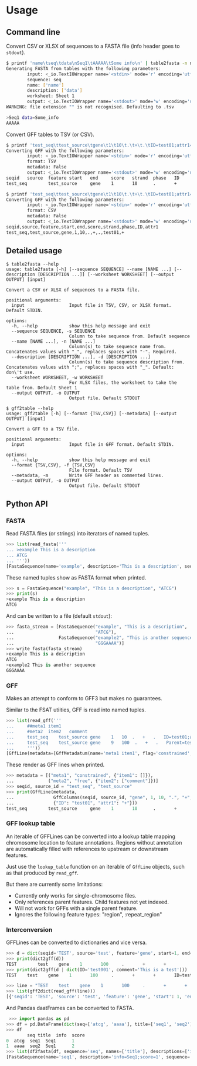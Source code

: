 # Usage

## Command line

Convert CSV or XLSX of sequences to a FASTA file (info header goes to `stdout`).

```bash
$ printf 'name\tseq\tdata\nSeq1\tAAAAA\tSome info\n' | table2fasta -n name -s seq -d data
Generating FASTA from tables with the following parameters:
        input: <_io.TextIOWrapper name='<stdin>' mode='r' encoding='utf-8'>
        sequence: seq
        name: ['name']
        description: ['data']
        worksheet: Sheet 1
        output: <_io.TextIOWrapper name='<stdout>' mode='w' encoding='utf-8'>
WARNING: file extension "" is not recognised. Defaulting to .tsv

>Seq1 data=Some_info
AAAAA
```

Convert GFF tables to TSV (or CSV).

```bash
$ printf 'test_seq\ttest_source\tgene\t1\t10\t.\t+\t.\tID=test01;attr1=+\n' | gff2table 
Converting GFF with the following parameters:
        input: <_io.TextIOWrapper name='<stdin>' mode='r' encoding='utf-8'>
        format: TSV
        metadata: False
        output: <_io.TextIOWrapper name='<stdout>' mode='w' encoding='utf-8'>
seqid   source  feature start   end     score   strand  phase   ID      attr1
test_seq        test_source     gene    1       10      .       +       .       test01  +

$ printf 'test_seq\ttest_source\tgene\t1\t10\t.\t+\t.\tID=test01;attr1=+\n' | gff2table -f CSV
Converting GFF with the following parameters:
        input: <_io.TextIOWrapper name='<stdin>' mode='r' encoding='utf-8'>
        format: CSV
        metadata: False
        output: <_io.TextIOWrapper name='<stdout>' mode='w' encoding='utf-8'>
seqid,source,feature,start,end,score,strand,phase,ID,attr1
test_seq,test_source,gene,1,10,.,+,.,test01,+
```

## Detailed usage

```
$ table2fasta --help
usage: table2fasta [-h] [--sequence SEQUENCE] --name [NAME ...] [--description [DESCRIPTION ...]] [--worksheet WORKSHEET] [--output OUTPUT] [input]

Convert a CSV or XLSX of sequences to a FASTA file.

positional arguments:
  input                 Input file in TSV, CSV, or XLSX format. Default STDIN.

options:
  -h, --help            show this help message and exit
  --sequence SEQUENCE, -s SEQUENCE
                        Column to take sequence from. Default sequence
  --name [NAME ...], -n [NAME ...]
                        Column(s) to take sequence name from. Concatenates values with "_", replaces spaces with "-". Required.
  --description [DESCRIPTION ...], -d [DESCRIPTION ...]
                        Column(s) to take sequence description from. Concatenates values with ";", replaces spaces with "_". Default: don\'t use.
  --worksheet WORKSHEET, -w WORKSHEET
                        For XLSX files, the worksheet to take the table from. Default Sheet 1
  --output OUTPUT, -o OUTPUT
                        Output file. Default STDOUT
```

```
$ gff2table --help
usage: gff2table [-h] [--format {TSV,CSV}] [--metadata] [--output OUTPUT] [input]

Convert a GFF to a TSV file.

positional arguments:
  input                 Input file in GFF format. Default STDIN.

options:
  -h, --help            show this help message and exit
  --format {TSV,CSV}, -f {TSV,CSV}
                        File format. Default TSV
  --metadata, -m        Write GFF header as commented lines.
  --output OUTPUT, -o OUTPUT
                        Output file. Default STDOUT
```

## Python API

### FASTA

Read FASTA files (or strings) into iterators of named tuples.

```python
>>> list(read_fasta('''
... >example This is a description
... ATCG
... '''))
[FastaSequence(name='example', description='This is a description', sequence='ATCG')]
```

These named tuples show as FASTA format when printed.

```python
>>> s = FastaSequence("example", "This is a description", "ATCG")
>>> print(s)
>example This is a description
ATCG

```

And can be written to a file (default `stdout`):

```python
>>> fasta_stream = [FastaSequence("example", "This is a description", 
...                               "ATCG"),
...                 FastaSequence("example2", "This is another sequence", 
...                               "GGGAAAA")]
>>> write_fasta(fasta_stream) 
>example This is a description
ATCG
>example2 This is another sequence
GGGAAAA

```

### GFF

Makes an attempt to conform to GFF3 but makes no guarantees.

Similar to the FSAT utiities, GFF is read into named tuples.

```python
>>> list(read_gff('''
...     ##meta1 item1
...     #meta2  item2   comment
...     test_seq    test_source gene    1   10  .   +   .   ID=test01;attr1=+
...     test_seq    test_source gene    9   100  .   +   .   Parent=test01;attr2=+
...     '''))
[GffLine(metadata=[GffMetadatum(name='meta1 item1', flag='constrained', values=()), GffMetadatum(name='meta2  item2   comment', flag='free', values=())], columns=GffColumns(seqid='test_seq', source='test_source', feature='gene', start=1, end=10, score='.', strand='+', phase='.'), attributes={'ID': 'test01', 'attr1': '+'}), GffLine(metadata=[GffMetadatum(name='meta1 item1', flag='constrained', values=()), GffMetadatum(name='meta2  item2   comment', flag='free', values=())], columns=GffColumns(seqid='test_seq', source='test_source', feature='gene', start=9, end=100, score='.', strand='+', phase='.'), attributes={'Parent': 'test01', 'attr2': '+'})]

```

These render as GFF lines when printed.

```python
>>> metadata = [("meta1", "constrained", {"item1": []}), 
...             ("meta2", "free", {"item2": ["comment"]})]
>>> seqid, source_id = "test_seq", "test_source"
>>> print(GffLine(metadata, 
...               GffColumns(seqid, source_id, "gene", 1, 10, ".", "+", "."), 
...               {"ID": "test01", "attr1": "+"})) 
test_seq        test_source     gene    1       10      .       +       .       ID=test01;attr1=+

```

### GFF lookup table

An iterable of GFFLines can be converted into a lookup table mapping
chromosome location to feature annotations. Regions without annotation
are automatically filled with references to upstream or 
downstream features.

Just use the `lookup_table` function on an iterable of `GffLine` objects,
such as that produced by `read_gff`.

But there are currently some limitations:
- Currently only works for single-chromosome files.
- Only references parent features. Child features not yet indexed.
- Will not work for GFFs with a single parent feature.
- Ignores the following feature types: "region", :repeat_region"

### Interconversion

GFFLines can be converted to dictionaries and vice versa.

```python
>>> d = dict(seqid='TEST', source='test', feature='gene', start=1, end=100, score='.', strand='+', phase='+')
>>> print(dict2gff(d)) 
TEST        test    gene    1       100     .       +       +
>>> print(dict2gff(d | dict(ID='test001', comment='This is a test'))) 
TEST    test    gene    1       100     .       +       +       ID=test001;comment=This is a test
```

```python
>>> line = "TEST    test    gene    1       100     .       +       +       ID=test001;comment=Test"
>>> list(gff2dict(read_gff(line)))
[{'seqid': 'TEST', 'source': 'test', 'feature': 'gene', 'start': 1, 'end': 100, 'score': '.', 'strand': '+', 'phase': '+', 'ID': 'test001', 'comment': 'Test'}]    

```

And Pandas daatFrames can be converted to FASTA.

```python
 >>> import pandas as pd
>>> df = pd.DataFrame(dict(seq=['atcg', 'aaaa'], title=['seq1', 'seq2'], info=['Seq1', 'Seq1'], score=[1, 2]))
>>> df 
        seq title  info  score
0  atcg  seq1  Seq1      1
1  aaaa  seq2  Seq1      2
>>> list(df2fasta(df, sequence='seq', names=['title'], descriptions=['info', 'score']))
[FastaSequence(name='seq1', description='info=Seq1;score=1', sequence='atcg'), FastaSequence(name='seq2', description='info=Seq1;score=2', sequence='aaaa')]
```
